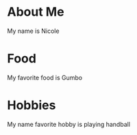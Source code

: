 # About Me
My name is Nicole

# Food
My favorite food is Gumbo

# Hobbies 
My name favorite hobby is playing handball 